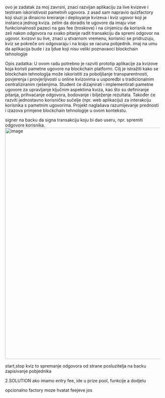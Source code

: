 ovo je zadatak za moj zavrsni, znaci razvijan aplikaciju za live kvizeve i testiram iskoristivost pametnih ugovora. z asad sam napravio quizfactory koji sluzi ja dinaicno kreiranje i deployanje kvizeva i kviz ugovor koji je instanca jednog kviza. zelim da doradis te ugovore da imaju vise funkcionalnosti pazeci na gas fee (troskove) i na cinjenicu da korisnik ne zeli nakon odgovora na svako pitanje radit transakciju da spremi odgovor na ugovor. kvizovi su live, znaci u stvarnom vremenu, korisnici se pridruzuju, kviz se pokreče oni odgovaraju i na kraju se racuna pobjednik. imaj na umu da aplikacija bude i za ljdue koji nisu veliki poznavaoci blockchain tehnologije


Opis zadatka:
U ovom radu potrebno je razviti prototip aplikacije za kvizove koja koristi pametne ugovore na
blockchain platformi. Cilj je istražiti kako se blockchain tehnologija može iskoristiti za poboljšanje
transparentnosti, povjerenja i provjerljivosti u online kvizovima u usporedbi s tradicionalnim
centraliziranim rješenjima. Student će dizajnirati i implementirati pametne ugovore za upravljanje
ključnim aspektima kviza, kao što su definiranje pitanja, prihvaćanje odgovora, bodovanje i bilježenje
rezultata. Također će razviti jednostavno korisničko sučelje (npr. web aplikaciju) za interakciju
korisnika s pametnim ugovorima. Projekt naglašava razumijevanje prednosti i izazova primjene
blockchain tehnologije u ovom kontekstu.



signer na backu da signa transakciju koju  bi dao useru, npr. spremiti odgovore korisnika. 
<img width="512" height="754" alt="image" src="https://github.com/user-attachments/assets/07da44e8-758c-4355-9248-f745f40f7aef" />

start,stop kviz
to spremanje odgovora od strane posluzitelja na backu
zapisivanje pobjednika

2.SOLUTION
ako imamo entry fee, ide u prize pool, funkcije a dodjelu



opcionalno factory moze hvatat feejeve jos
